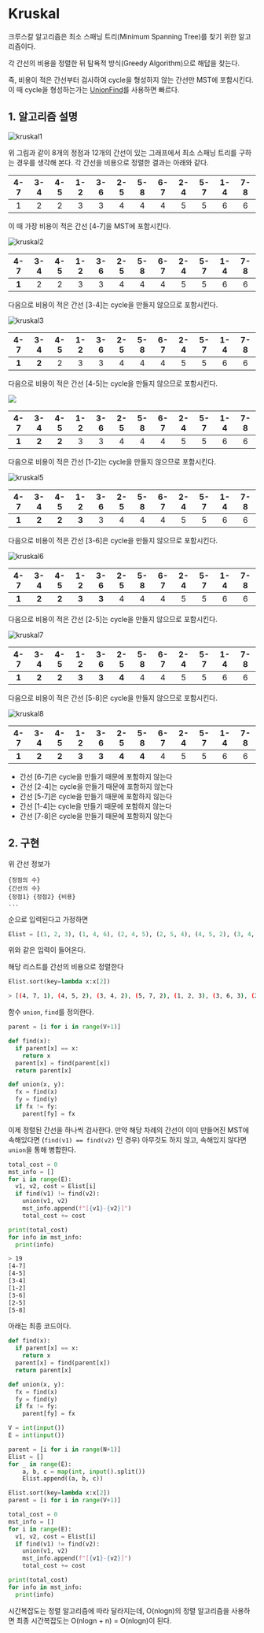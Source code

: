 # Kruskal

크루스칼 알고리즘은 최소 스패닝 트리(Minimum Spanning Tree)를 찾기 위한 알고리즘이다.

각 간선의 비용을 정렬한 뒤 탐욕적 방식(Greedy Algorithm)으로 해답을 찾는다.

즉, 비용이 적은 간선부터 검사하여 cycle을 형성하지 않는 간선만 MST에 포함시킨다. 이 때 cycle을 형성하는가는 [UnionFind](https://github.com/jongwoo328/TIL/blob/master/Algorithm/Union%20Find/Union%20Find.md)를 사용하면 빠르다.

## 1. 알고리즘 설명

![kruskal1](./images/kruskal1.jpg)



위 그림과 같이 8개의 정점과 12개의 간선이 있는 그래프에서 최소 스패닝 트리를 구하는 경우를 생각해 본다. 각 간선을 비용으로 정렬한 결과는 아래와 같다.

| 4-7  | 3-4  | 4-5  | 1-2  | 3-6  | 2-5  | 5-8  | 6-7  | 2-4  | 5-7  | 1-4  | 7-8  |
| :--: | :--: | :--: | :--: | :--: | :--: | :--: | :--: | :--: | :--: | :--: | :--: |
|  1   |  2   |  2   |  3   |  3   |  4   |  4   |  4   |  5   |  5   |  6   |  6   |

이 때 가장 비용이 적은 간선 [4-7]을 MST에 포함시킨다.



![kruskal2](./images/kruskal2.jpg)

|  4-7  | 3-4  | 4-5  | 1-2  | 3-6  | 2-5  | 5-8  | 6-7  | 2-4  | 5-7  | 1-4  | 7-8  |
| :---: | :--: | :--: | :--: | :--: | :--: | :--: | :--: | :--: | :--: | :--: | :--: |
| **1** |  2   |  2   |  3   |  3   |  4   |  4   |  4   |  5   |  5   |  6   |  6   |

다음으로 비용이 적은 간선 [3-4]는 cycle을 만들지 않으므로 포함시킨다.



![kruskal3](./images/kruskal3.jpg)

|  4-7  |  3-4  | 4-5  | 1-2  | 3-6  | 2-5  | 5-8  | 6-7  | 2-4  | 5-7  | 1-4  | 7-8  |
| :---: | :---: | :--: | :--: | :--: | :--: | :--: | :--: | :--: | :--: | :--: | :--: |
| **1** | **2** |  2   |  3   |  3   |  4   |  4   |  4   |  5   |  5   |  6   |  6   |

다음으로 비용이 적은 간선 [4-5]는 cycle을 만들지 않으므로 포함시킨다.



![](./images/kruskal4.jpg)

|  4-7  |  3-4  |  4-5  | 1-2  | 3-6  | 2-5  | 5-8  | 6-7  | 2-4  | 5-7  | 1-4  | 7-8  |
| :---: | :---: | :---: | :--: | :--: | :--: | :--: | :--: | :--: | :--: | :--: | :--: |
| **1** | **2** | **2** |  3   |  3   |  4   |  4   |  4   |  5   |  5   |  6   |  6   |

다음으로 비용이 적은 간선 [1-2]는 cycle을 만들지 않으므로 포함시킨다.



![kruskal5](./images/kruskal5.jpg)

|  4-7  |  3-4  |  4-5  |  1-2  | 3-6  | 2-5  | 5-8  | 6-7  | 2-4  | 5-7  | 1-4  | 7-8  |
| :---: | :---: | :---: | :---: | :--: | :--: | :--: | :--: | :--: | :--: | :--: | :--: |
| **1** | **2** | **2** | **3** |  3   |  4   |  4   |  4   |  5   |  5   |  6   |  6   |

다음으로 비용이 적은 간선 [3-6]은 cycle을 만들지 않으므로 포함시킨다.



![kruskal6](./images/kruskal6.jpg)

|  4-7  |  3-4  |  4-5  |  1-2  |  3-6  | 2-5  | 5-8  | 6-7  | 2-4  | 5-7  | 1-4  | 7-8  |
| :---: | :---: | :---: | :---: | :---: | :--: | :--: | :--: | :--: | :--: | :--: | :--: |
| **1** | **2** | **2** | **3** | **3** |  4   |  4   |  4   |  5   |  5   |  6   |  6   |

다음으로 비용이 적은 간선 [2-5]는 cycle을 만들지 않으므로 포함시킨다.



![kruskal7](./images/kruskal7.jpg)

|  4-7  |  3-4  |  4-5  |  1-2  |  3-6  |  2-5  | 5-8  | 6-7  | 2-4  | 5-7  | 1-4  | 7-8  |
| :---: | :---: | :---: | :---: | :---: | :---: | :--: | :--: | :--: | :--: | :--: | :--: |
| **1** | **2** | **2** | **3** | **3** | **4** |  4   |  4   |  5   |  5   |  6   |  6   |

다음으로 비용이 적은 간선 [5-8]은 cycle을 만들지 않으므로 포함시킨다.



![kruskal8](./images/kruskal8.jpg)

|  4-7  |  3-4  |  4-5  |  1-2  |  3-6  |  2-5  |  5-8  | 6-7  | 2-4  | 5-7  | 1-4  | 7-8  |
| :---: | :---: | :---: | :---: | :---: | :---: | :---: | :--: | :--: | :--: | :--: | :--: |
| **1** | **2** | **2** | **3** | **3** | **4** | **4** |  4   |  5   |  5   |  6   |  6   |



- 간선 [6-7]은 cycle을 만들기 때문에 포함하지 않는다
- 간선 [2-4]는 cycle을 만들기 때문에 포함하지 않는다
- 간선 [5-7]은 cycle을 만들기 때문에 포함하지 않는다
- 간선 [1-4]는 cycle을 만들기 때문에 포함하지 않는다
- 간선 [7-8]은 cycle을 만들기 때문에 포함하지 않는다



## 2. 구현

위 간선 정보가

```
{정점의 수}
{간선의 수}
{정점1} {정점2} {비용}
...
```

순으로 입력된다고 가정하면

```python
Elist = [(1, 2, 3), (1, 4, 6), (2, 4, 5), (2, 5, 4), (4, 5, 2), (3, 4, 2), (5, 8, 4), (5, 7, 2), (4, 7, 1), (3, 6, 3), (6, 7, 4), (7, 8, 6)]
```

위와 같은 입력이 들어온다.

해당 리스트를 간선의 비용으로 정렬한다

```python
Elist.sort(key=lambda x:x[2])
```

```bash
> [(4, 7, 1), (4, 5, 2), (3, 4, 2), (5, 7, 2), (1, 2, 3), (3, 6, 3), (2, 5, 4), (5, 8, 4), (6, 7, 4), (2, 4, 5), (1, 4, 6), (7, 8, 6)]
```



함수 `union`, `find`를 정의한다.

```python
parent = [i for i in range(V+1)]

def find(x):
  if parent[x] == x:
    return x
  parent[x] = find(parent[x])
  return parent[x]

def union(x, y):
  fx = find(x)
  fy = find(y)
  if fx != fy:
    parent[fy] = fx
```



이제 정렬된 간선을 하나씩 검사한다. 만약 해당 차례의 간선이 이미 만들어진 MST에 속해있다면 (`find(v1) == find(v2)` 인 경우) 아무것도 하지 않고, 속해있지 않다면 `union`을 통해 병합한다.

```python
total_cost = 0
mst_info = []
for i in range(E):
  v1, v2, cost = Elist[i]
  if find(v1) != find(v2):
    union(v1, v2)
    mst_info.append(f"[{v1}-{v2}]")
    total_cost += cost

print(total_cost)
for info in mst_info:
  print(info)
```

```bash
> 19
[4-7]
[4-5]
[3-4]
[1-2]
[3-6]
[2-5]
[5-8]
```



아래는 최종 코드이다.

```python
def find(x):
  if parent[x] == x:
    return x
  parent[x] = find(parent[x])
  return parent[x]

def union(x, y):
  fx = find(x)
  fy = find(y)
  if fx != fy:
    parent[fy] = fx

V = int(input())
E = int(input())

parent = [i for i in range(N+1)]
Elist = []
for _ in range(E):
    a, b, c = map(int, input().split())
    Elist.append((a, b, c))

Elist.sort(key=lambda x:x[2])
parent = [i for i in range(V+1)]

total_cost = 0
mst_info = []
for i in range(E):
  v1, v2, cost = Elist[i]
  if find(v1) != find(v2):
    union(v1, v2)
    mst_info.append(f"[{v1}-{v2}]")
    total_cost += cost

print(total_cost)
for info in mst_info:
  print(info)
```



시간복잡도는 정렬 알고리즘에 따라 달라지는데, O(nlogn)의 정렬 알고리즘을 사용하면 최종 시간복잡도는 O(nlogn + n) = O(nlogn)이 된다.
